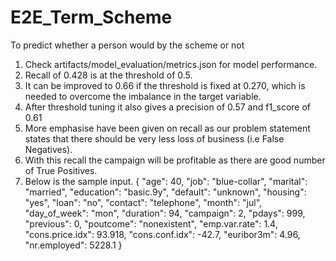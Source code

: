 # E2E_Term_Scheme
To predict whether a person would by the scheme or not

1. Check artifacts/model_evaluation/metrics.json for model performance.
2. Recall of 0.428 is at the threshold of 0.5.
3. It can be improved to 0.66 if the threshold is fixed at 0.270, which is needed to overcome the imbalance in the target variable.
4. After threshold tuning it also gives a precision of 0.57 and f1_score of 0.61
5. More emphasise have been given on recall as our problem statement states that there should be very less loss of business (i.e False Negatives).
6. With this recall the campaign will be profitable as there are good number of True Positives.
7. Below is the sample input.
        {
  "age": 40,
  "job": "blue-collar",
  "marital": "married",
  "education": "basic.9y",
  "default": "unknown",
  "housing": "yes",
  "loan": "no",
  "contact": "telephone",
  "month": "jul",
  "day_of_week": "mon",
  "duration": 94,
  "campaign": 2,
  "pdays": 999,
  "previous": 0,
  "poutcome": "nonexistent",
  "emp.var.rate": 1.4,
  "cons.price.idx": 93.918,
  "cons.conf.idx": -42.7,
  "euribor3m": 4.96,
  "nr.employed": 5228.1
}
